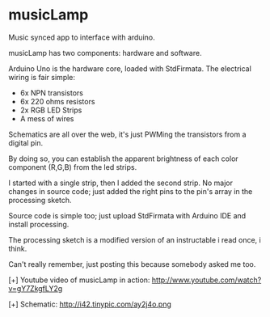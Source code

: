 musicLamp
=========

Music synced app to interface with arduino.

musicLamp has two components: hardware and software.

Arduino Uno is the hardware core, loaded with StdFirmata. The electrical wiring is fair simple:

- 6x NPN transistors
- 6x 220 ohms resistors
- 2x RGB LED Strips
- A mess of wires

Schematics are all over the web, it's just PWMing the transistors from a digital pin.

By doing so, you can establish the apparent brightness of each color component (R,G,B) from the led strips.

I started with a single strip, then I added the second strip. No major changes in source code;
just added the right pins to the pin's array in the processing sketch.

Source code is simple too; just upload StdFirmata with Arduino IDE and install processing. 

The processing sketch is a modified version of an instructable i read once, i think. 

Can't really remember, just posting this because somebody asked me too.

[+] Youtube video of musicLamp in action: http://www.youtube.com/watch?v=gY7ZkgfLY2g

[+] Schematic: http://i42.tinypic.com/ay2j4o.png
